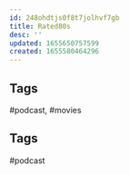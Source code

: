 ```yaml
---
id: 248ohdtjs0f8t7jolhvf7gb
title: Rated80s
desc: ''
updated: 1655650757599
created: 1655580464296
---
```


## Tags

#podcast, #movies

## Tags

#podcast
